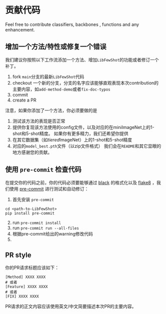 # 贡献代码
Feel free to contribute classifiers, backbones , functions and any enhancement.

## 增加一个方法/特性或修复一个错误
我们建议你按照以下工作流添加一个方法、增加`LibFewShot`的功能或者修订一个补丁。
1. fork `main`分支的最新`LibFewShot`代码
2. checkout 一个新的分支，分支的名字应该能够直观表现本次contribution的主要内容，如`add-method-demo`或者`fix-doc-typos`
3. commit
4. create a PR

注意，如果你添加了一个方法，你必须要做的是
1. 测试该方法的表现是否正常
2. 提供你复现该方法使用的config文件，以及对应的在miniImageNet上的1-shot和5-shot精度。
如果你有更多精力，我们还希望你提供
3. 在其它数据集（如*tiered*ImageNet）上的1-shot和5-shot精度
4. 对应的`model_best.pth`文件（以zip文件格式）
我们会在`README`和其它显眼的地方感谢您的贡献。

## 使用 `pre-commit` 检查代码
在提交你的代码之前，你的代码必须要能够通过 [black](https://github.com/psf/black) 的格式化以及 [flake8](https://github.com/PyCQA/flake8)
，我们使用 [pre-commit](https://pre-commit.com/) 进行测试和自动修订：
1. 首先安装 `pre-commit`
```shell
cd <path-to-LibFewShot>
pip install pre-commit
```
2. run `pre-commit install`
3. run `pre-commit run --all-files`
4. 根据pre-commit给出的warning修改代码
5.
## PR style
你的PR请求标题应该如下：
```text
[Method] XXXX XXXX
# 或者
[Feature] XXXX XXXX
# 或者
[FIX] XXXX XXXX
```
PR请求的正文内容应该使用英文/中文简要描述本次PR的主要内容。

